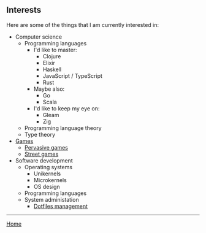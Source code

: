 ## Interests

Here are some of the things that I am currently interested in:

- Computer science
  - Programming languages
    - I'd like to master:
      - Clojure
      - Elixir
      - Haskell
      - JavaScript / TypeScript
      - Rust
    - Maybe also:
      - Go
      - Scala
    - I'd like to keep my eye on:
      - Gleam
      - Zig
  - Programming language theory
  - Type theory
- [Games](games.md)
  - [Pervasive games](pervasive-games.md)
  - [Street games](street-games.md)
- Software development
  - Operating systems
    - Unikernels
    - Microkernels
    - OS design
  - Programming languages
  - System administation
    - [Dotfiles management](dotfiles.md)

---

[Home](/)

